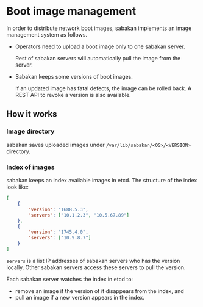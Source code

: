 Boot image management
=====================

In order to distribute network boot images, sabakan implements
an image management system as follows.

* Operators need to upload a boot image only to one sabakan server.

    Rest of sabakan servers will automatically pull the image from the server.

* Sabakan keeps some versions of boot images.

    If an updated image has fatal defects, the image can be rolled back.
    A REST API to revoke a version is also available.

How it works
------------

### Image directory

sabakan saves uploaded images under `/var/lib/sabakan/<OS>/<VERSION>` directory.

### Index of images

sabakan keeps an index available images in etcd.
The structure of the index look like:

```json
[
    {
        "version": "1688.5.3",
        "servers": ["10.1.2.3", "10.5.67.89"]
    },
    {
        "version": "1745.4.0",
        "servers": ["10.9.8.7"]
    }
]
```

`servers` is a list IP addresses of sabakan servers who has the version locally.
Other sabakan servers access these servers to pull the version.

Each sabakan server watches the index in etcd to:
* remove an image if the version of it disappears from the index, and
* pull an image if a new version appears in the index.
